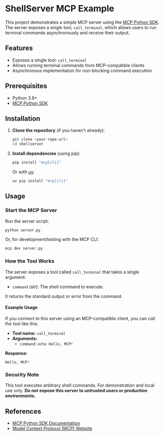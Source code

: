 # ShellServer MCP Example

This project demonstrates a simple MCP server using the [MCP Python SDK](https://github.com/modelcontextprotocol/python-sdk). The server exposes a single tool, `call_terminal`, which allows users to run terminal commands asynchronously and receive their output.

## Features
- Exposes a single tool: `call_terminal`
- Allows running terminal commands from MCP-compatible clients
- Asynchronous implementation for non-blocking command execution

## Prerequisites
- Python 3.8+
- [MCP Python SDK](https://github.com/modelcontextprotocol/python-sdk)

## Installation

1. **Clone the repository** (if you haven't already):
   ```bash
   git clone <your-repo-url>
   cd shellserver
   ```

2. **Install dependencies** (using pip):
   ```bash
   pip install "mcp[cli]"
   ```
   Or with [uv](https://github.com/astral-sh/uv):
   ```bash
   uv pip install "mcp[cli]"
   ```

## Usage

### Start the MCP Server

Run the server script:

```bash
python server.py
```

Or, for development/testing with the MCP CLI:

```bash
mcp dev server.py
```

### How the Tool Works

The server exposes a tool called `call_terminal` that takes a single argument:
- `command` (str): The shell command to execute.

It returns the standard output or error from the command.

#### Example Usage

If you connect to this server using an MCP-compatible client, you can call the tool like this:

- **Tool name:** `call_terminal`
- **Arguments:**
  - `command`: `echo Hello, MCP!`

**Response:**
```
Hello, MCP!
```

### Security Note
This tool executes arbitrary shell commands. For demonstration and local use only. **Do not expose this server to untrusted users or production environments.**

## References
- [MCP Python SDK Documentation](https://github.com/modelcontextprotocol/python-sdk)
- [Model Context Protocol (MCP) Website](https://modelcontextprotocol.io/)
